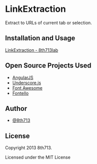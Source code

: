 # LinkExtraction
Extract to URLs of current tab or selection.

## Installation and Usage
[LinkExtraction - 8th713lab](https://sites.google.com/site/8th713lab/Home/chrome/link-extraction)

## Open Source Projects Used
* [AngularJS](http://angularjs.org)
* [Underscore.js](http://underscorejs.org)
* [Font Awesome](http://fortawesome.github.io/Font-Awesome/)
* [Fontello](http://fontello.com)

## Author
* [@8th713](https://github.com/8th713)

## License
Copyright 2013 8th713.

Licensed under the MIT License